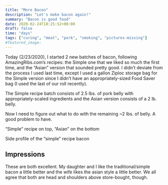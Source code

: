 ```yaml
---
title: "More Bacon"
description: "Let's make bacon again!"
summary: "Bacon is good food"
date: 2020-02-24T18:25:52+00:00
draft: false
time: "days"
tags: ["curing", "meat", "pork", "smoking", "pictures-missing"]
#featured_image: 
---
```


Today (2/23/2020), I started 2 new batches of bacon, following AmazingRibs.com’s recipes: the Simple one that we liked so much the first time, and the “Asian” version that sounded pretty good. I didn’t deviate from the process I used last time, except I used a gallon Ziploc storage bag for the Simple version since I didn’t have an appropriately-sized Food Saver bag (I used the last of our roll recently).

The Simple recipe batch consists of 2.5 lbs. of pork belly with appropriately-scaled ingredients and the Asian version consists of a 2 lb. belly.

Now I need to figure out what to do with the remaining ~2 lbs. of belly. A good problem to have.


“Simple” recipe on top, “Asian” on the bottom

Side profile of the “simple” recipe bacon

## Impressions

These are both excellent. My daughter and I like the traditional/simple bacon a little better and the wife likes the asian style a little better. We all agree that both are head and shoulders above store-bought, though.